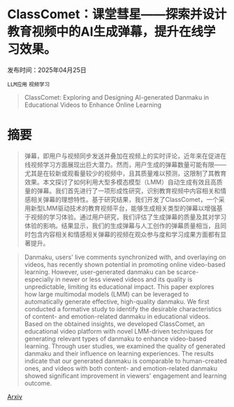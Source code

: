 # ClassComet：课堂彗星——探索并设计教育视频中的AI生成弹幕，提升在线学习效果。

发布时间：2025年04月25日

`LLM应用` `视频学习`

> ClassComet: Exploring and Designing AI-generated Danmaku in Educational Videos to Enhance Online Learning

# 摘要

> 弹幕，即用户与视频同步发送并叠加在视频上的实时评论，近年来在促进在线视频学习方面展现出巨大潜力。然而，用户生成的弹幕数量可能有限——尤其是在较新或观看量较少的视频中，且其质量难以预测，这限制了其教育效果。本文探讨了如何利用大型多模态模型（LMM）自动生成有效且高质量的弹幕。我们首先进行了一项形成性研究，识别教育视频中内容相关和情感相关弹幕的理想特性。基于研究结果，我们开发了ClassComet，一个采用新型LMM驱动技术的教育视频平台，能够生成相关类型的弹幕以增强基于视频的学习体验。通过用户研究，我们评估了生成弹幕的质量及其对学习体验的影响。结果显示，我们的生成弹幕与人工创作的弹幕质量相当，且同时包含内容相关和情感相关弹幕的视频在观众参与度和学习成果方面都有显著提升。

> Danmaku, users' live comments synchronized with, and overlaying on videos, has recently shown potential in promoting online video-based learning. However, user-generated danmaku can be scarce-especially in newer or less viewed videos and its quality is unpredictable, limiting its educational impact. This paper explores how large multimodal models (LMM) can be leveraged to automatically generate effective, high-quality danmaku. We first conducted a formative study to identify the desirable characteristics of content- and emotion-related danmaku in educational videos. Based on the obtained insights, we developed ClassComet, an educational video platform with novel LMM-driven techniques for generating relevant types of danmaku to enhance video-based learning. Through user studies, we examined the quality of generated danmaku and their influence on learning experiences. The results indicate that our generated danmaku is comparable to human-created ones, and videos with both content- and emotion-related danmaku showed significant improvement in viewers' engagement and learning outcome.

[Arxiv](https://arxiv.org/abs/2504.18189)